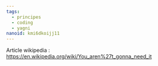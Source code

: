 ```yaml
---
tags:
  - principes
  - coding
  - yagni
nanoid: kmi6dkoijj11
---
```

Article wikipedia : https://en.wikipedia.org/wiki/You_aren%27t_gonna_need_it
